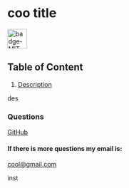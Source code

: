 
# coo title




<img src="https://img.shields.io/badge/license-MIT-blue" alt="badge-MIT" height="44" />



## Table of Content

1. [Description](#description)


des



### Questions

<a href="https://github.com/#mort">GitHub</a>

#### If there is more questions my email is:

cool@gmail.com

inst




